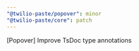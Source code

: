 ```yaml
---
"@twilio-paste/popover": minor
"@twilio-paste/core": patch
---
```


[Popover] Improve TsDoc type annotations
